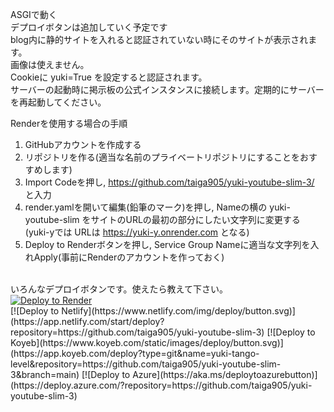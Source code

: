 ASGIで動く  
デプロイボタンは追加していく予定です  
blog内に静的サイトを入れると認証されていない時にそのサイトが表示されます。  
画像は使えません。  
Cookieに yuki=True を設定すると認証されます。  
サーバーの起動時に掲示板の公式インスタンスに接続します。定期的にサーバーを再起動してください。  

Renderを使用する場合の手順  
1. GitHubアカウントを作成する  
2. リポジトリを作る(適当な名前のプライベートリポジトリにすることをおすすめします)
3. Import Codeを押し, <a href="https://github.com/taiga905/yuki-youtube-slim-3/">https://github.com/taiga905/yuki-youtube-slim-3/</a> と入力  
4. render.yamlを開いて編集(鉛筆のマーク)を押し, Nameの横の yuki-youtube-slim をサイトのURLの最初の部分にしたい文字列に変更する (yuki-yでは URLは https://yuki-y.onrender.com となる)  
5. Deploy to Renderボタンを押し, Service Group Nameに適当な文字列を入れApply(事前にRenderのアカウントを作っておく)
<br>
いろんなデプロイボタンです。使えたら教えて下さい。
<br>
<a href="https://render.com/deploy?repo=https://github.com/taiga905/yuki-youtube-slim-3">
<img src="https://render.com/images/deploy-to-render-button.svg" alt="Deploy to Render">
</a>
<br>
[![Deploy to Netlify](https://www.netlify.com/img/deploy/button.svg)](https://app.netlify.com/start/deploy?repository=https://github.com/taiga905/yuki-youtube-slim-3)
[![Deploy to Koyeb](https://www.koyeb.com/static/images/deploy/button.svg)](https://app.koyeb.com/deploy?type=git&name=yuki-tango-level&repository=https://github.com/taiga905/yuki-youtube-slim-3&branch=main)
[![Deploy to Azure](https://aka.ms/deploytoazurebutton)](https://deploy.azure.com/?repository=https://github.com/taiga905/yuki-youtube-slim-3)
